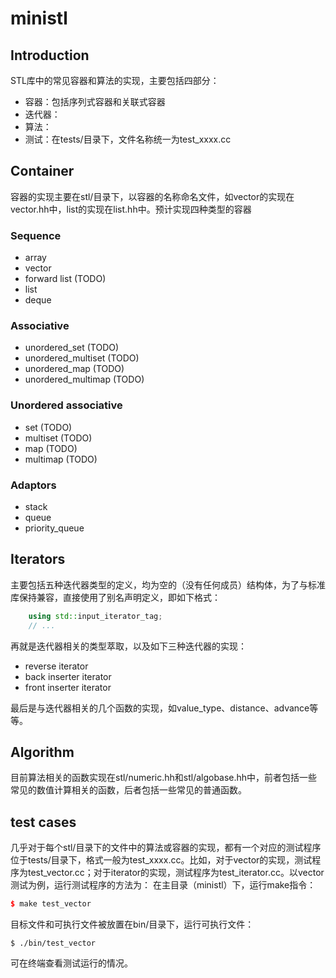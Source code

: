 # ministl
## Introduction
STL库中的常见容器和算法的实现，主要包括四部分：
- 容器：包括序列式容器和关联式容器
- 迭代器：
- 算法：
- 测试：在tests/目录下，文件名称统一为test_xxxx.cc 

## Container
容器的实现主要在stl/目录下，以容器的名称命名文件，如vector的实现在vector.hh中，list的实现在list.hh中。预计实现四种类型的容器
### Sequence
- array
- vector            
- forward list         (TODO)
- list              
- deque             

### Associative 
- unordered_set        (TODO)
- unordered_multiset   (TODO)
- unordered_map        (TODO)
- unordered_multimap   (TODO)

### Unordered associative
- set                  (TODO)
- multiset             (TODO)
- map                  (TODO)
- multimap             (TODO)

### Adaptors
- stack
- queue
- priority_queue

## Iterators
主要包括五种迭代器类型的定义，均为空的（没有任何成员）结构体，为了与标准库保持兼容，直接使用了别名声明定义，即如下格式：  
```c++
    using std::input_iterator_tag;
    // ...
```
再就是迭代器相关的类型萃取，以及如下三种迭代器的实现：
- reverse iterator
- back inserter iterator
- front inserter iterator  

最后是与迭代器相关的几个函数的实现，如value_type、distance、advance等等。
## Algorithm
目前算法相关的函数实现在stl/numeric.hh和stl/algobase.hh中，前者包括一些常见的数值计算相关的函数，后者包括一些常见的普通函数。  
## test cases
几乎对于每个stl/目录下的文件中的算法或容器的实现，都有一个对应的测试程序位于tests/目录下，格式一般为test_xxxx.cc。比如，对于vector的实现，测试程序为test_vector.cc；对于iterator的实现，测试程序为test_iterator.cc。以vector测试为例，运行测试程序的方法为：
在主目录（ministl）下，运行make指令：
```c++
$ make test_vector
```
目标文件和可执行文件被放置在bin/目录下，运行可执行文件：
```
$ ./bin/test_vector
```
可在终端查看测试运行的情况。
